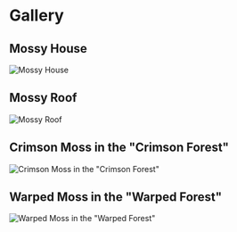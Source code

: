 # Gallery

## Mossy House

![Mossy House](https://github.com/NemoOnGH/NemoNotFound/blob/master/resources/minecraft_projects/galleries/nemos_mossy_blocks/mossy_house.png?raw=true)

## Mossy Roof

![Mossy Roof](https://github.com/NemoOnGH/NemoNotFound/blob/master/resources/minecraft_projects/galleries/nemos_mossy_blocks/mossy_roof.png?raw=true)

## Crimson Moss in the "Crimson Forest"

![Crimson Moss in the "Crimson Forest"](https://github.com/NemoOnGH/NemoNotFound/blob/master/resources/minecraft_projects/galleries/nemos_mossy_blocks/crimson_moss.png?raw=true)

## Warped Moss in the "Warped Forest"

![Warped Moss in the "Warped Forest"](https://github.com/NemoOnGH/NemoNotFound/blob/master/resources/minecraft_projects/galleries/nemos_mossy_blocks/warped_moss.png?raw=true)
